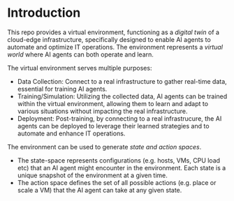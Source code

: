 # Introduction
This repo provides a virtual environment, functioning as a *digital twin* of a cloud-edge infrastructure, specifically designed to enable AI agents to automate and optimize IT operations. The environment represents a *virtual world* where AI agents can both operate and learn. 

The virtual environment serves multiple purposes:

* Data Collection: Connect to a real infrastructure to gather real-time data, essential for training AI agents.
* Training/Simulation: Utilizing the collected data, AI agents can be trained within the virtual environment, allowing them to learn and adapt to various situations without impacting the real infrastructure.
* Deployment: Post-training, by connecting to a real infrastrucure, the AI agents can be deployed to leverage their learned strategies and to automate and enhance IT operations.

The environment can be used to generate *state and action spaces*. 
* The state-space represents configurations (e.g. hosts, VMs, CPU load etc) that an AI agent might encounter in the environment. Each state is a unique snapshot of the environment at a given time. 
* The action space defines the set of all possible actions (e.g. place or scale a VM) that the AI agent can take at any given state.  
